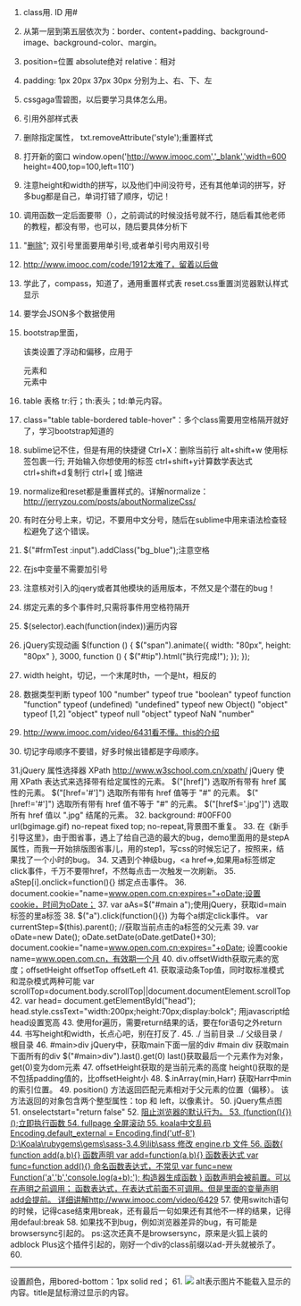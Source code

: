 1. class用.  ID 用#
2. 从第一层到第五层依次为：border、content+padding、background-image、background-color、margin。
3. position=位置 absolute绝对 relative：相对
4. padding: 1px 20px 37px 30px 分别为上、右、下、左
5. cssgaga雪碧图，以后要学习具体怎么用。
6. <link rel="stylesheet" type="text/css" href="css/style.css"> 引用外部样式表
7. 删除指定属性，	txt.removeAttribute('style');重置样式
8. 打开新的窗口   window.open('http://www.imooc.com','_blank','width=600 height=400,top=100,left=110')
9. 注意height和width的拼写，以及他们中间没符号，还有其他单词的拼写，好多bug都是自己，单词打错了顺序，切记！
10.	调用函数一定后面要带（），之前调试的时候没括号就不行，随后看其他老师的教程，都没有带，也可以，随后要具体分析下
11.	"<a href='javascript:;' onclick='del(this)' >删除</a>"; 双引号里面要用单引号,或者单引号内用双引号
13.	http://www.imooc.com/code/1912太难了，留着以后做
13. 学此了，compass，知道了，通用重置样式表	reset.css重置浏览器默认样式显示
14. 要学会JSON多个数据使用
15. bootstrap里面， <dl class="dl-horizontal"> </dl> 该类设置了浮动和偏移，应用于 <dl> 元素和 <dt> 元素中
16.	table 表格 tr:行；th:表头；td:单元内容。
17.	class="table table-bordered table-hover"：多个class需要用空格隔开就好了，学习bootstrap知道的
18.	sublime记不住，但是有用的快捷键
	Ctrl+X：删除当前行
	alt+shift+w 使用标签包裹一行; 开始输入你想使用的标签
	ctrl+shift+y计算数学表达式
	ctrl+shift+d复制行
	ctrl+[ 或 ]缩进
19.	normalize和reset都是重置样式的。详解normalize：http://jerryzou.com/posts/aboutNormalizeCss/
20.	有时在分号上来，切记，不要用中文分号，随后在sublime中用来语法检查轻松避免了这个错误。
21.	 $("#frmTest :input").addClass("bg_blue");注意空格
22.	 在js中变量不需要加引号
23.	 注意核对引入的jqery或者其他模块的适用版本，不然又是个潜在的bug！
24.	 绑定元素的多个事件时,只需将事件用空格符隔开
25.	 $(selector).each(function(index))遍历内容
26.	 jQuery实现动画
	  $(function () {
                $("span").animate({
                    width: "80px",
                    height: "80px"
                },
                3000, function () {
                    $("#tip").html("执行完成!");
                });
            });
27.  width    height，切记，一个末尾时th，一个是ht，相反的

28. 数据类型判断
	typeof 100           "number"
	typeof true          "boolean"
	typeof function      "function"
	typeof (undefined)   "undefined"
	typeof new Object()  "object"
	typeof [1,2]         "object"
	typeof null          "object"
	typeof NaN           "number"

29. http://www.imooc.com/video/6431看不懂。this的介绍

30. 切记字母顺序不要错，好多时候出错都是字母顺序。

31.jQuery 属性选择器 XPath http://www.w3school.com.cn/xpath/
	jQuery 使用 XPath 表达式来选择带有给定属性的元素。
	$("[href]") 选取所有带有 href 属性的元素。
	$("[href='#']") 选取所有带有 href 值等于 "#" 的元素。
	$("[href!='#']") 选取所有带有 href 值不等于 "#" 的元素。
	$("[href$='.jpg']") 选取所有 href 值以 ".jpg" 结尾的元素。
32. background: #00FF00 url(bgimage.gif) no-repeat fixed top;  no-repeat,背景图不重复。
33. 在《新手引导这里》，由于图省事，遇上了给自己造的最大的bug，demo里面用的是stepA属性，而我一开始排版图省事儿，用的step1，写css的时候忘记了，按照来，结果找了一个小时的bug。
34. 又遇到个神级bug，<a href=></a>,如果用a标签绑定click事件，千万不要带href，不然每点击一次触发一次刷新。
35. aStep[i].onclick=function(){} 绑定点击事件。
36. document.cookie="name=www.open.com.cn;expires="+oDate;设置cookie，时间为oDate；
37. var aAs=$("#main a");使用jQuery，获取id=main标签的里a标签
38. $("a").click(function(){})  为每个a绑定click事件。
	var currentStep=$(this).parent();       //获取当前点击的a标签的父元素
39. var oDate=new Date(); oDate.setDate(oDate.getDate()+30);
	document.cookie="name=www.open.com.cn;expires="+oDate;
		设置cookie name=www.open.com.cn，有效期一个月
40. div.offsetWidth获取元素的宽度；offsetHeight  offsetTop offsetLeft
41. 获取滚动条Top值，同时取标准模式和混杂模式两种可能
	var scrollTop=document.body.scrollTop||document.documentElement.scrollTop
42. var head= document.getElementById("head");
head.style.cssText="width:200px;height:70px;display:bolck"; 用javascript给head设置宽高
43. 使用for遍历，需要return结果的话，要在for语句之外return
44. 书写height和width，长点心吧，别在打反了.
45. ./ 当前目录
	../ 父级目录
	/ 根目录
46. #main>div jQuery中，获取main下面一层的div #main div 获取main下面所有的div
	$("#main>div").last().get(0) last()获取最后一个元素作为对象，get(0)变为dom元素
47. offsetHeight获取的是当前元素的高度
	height()获取的是不包括padding值的，比offsetHeight小
48. $.inArray(min,Harr) 获取Harr中min的索引位置。
49. position() 方法返回匹配元素相对于父元素的位置（偏移）。
	该方法返回的对象包含两个整型属性：top 和 left，以像素计。
50. jQuery焦点图
51. onselectstart="return false"
52. <a href="javascript:;"> 阻止浏览器的默认行为。
53. (function(){})();立即执行函数
54. fullpage 全屏滚动
55. koala中文乱码 Encoding.default_external = Encoding.find('utf-8')
	D:\Koala\rubygems\gems\sass-3.4.9\lib\sass
修改 engine.rb 文件
56. 函数{
		function add(a,b){}   函数声明
		var add=function(a,b){} 函数表达式
		var func=function add(){} 命名函数表达式，不常见
		var func=new Function('a','b','console.log(a+b);'); 构造器生成函数
		}
		函数声明会被前置。可以在声明之前调用；
		函数表达式，在表达式前面不可调用。但是里面的变量声明add会提前。
		详细讲解http://www.imooc.com/video/6429
57. 使用switch语句的时候，记得case结束用break，还有最后一句如果还有其他不一样的结果，记得用defaul:break
58. 如果找不到bug，例如浏览器差异的bug，有可能是browsersync引起的。
	ps:这次还真不是browsersync，原来是火狐上装的adblock Plus这个插件引起的，刚好一个div的class前缀以ad-开头就被杀了。
60. <hr/>设置颜色，用bored-bottom：1px solid red；
61. <img src="#" alt=" " title=" ">  alt表示图片不能载入显示的内容。title是鼠标滑过显示的内容。
